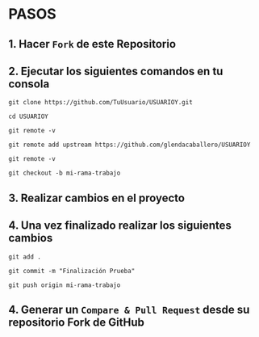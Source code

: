 # **PASOS**

## **1. Hacer `Fork` de este Repositorio**
## **2. Ejecutar los siguientes comandos en tu consola**

```
git clone https://github.com/TuUsuario/USUARIOY.git

cd USUARIOY

git remote -v

git remote add upstream https://github.com/glendacaballero/USUARIOY

git remote -v

git checkout -b mi-rama-trabajo
```

## **3. Realizar cambios en el proyecto**
## **4. Una vez finalizado realizar los siguientes cambios**

```
git add .

git commit -m "Finalización Prueba"

git push origin mi-rama-trabajo
```

## **4. Generar un `Compare & Pull Request` desde su repositorio Fork de GitHub**